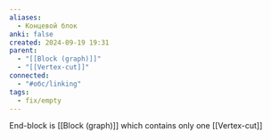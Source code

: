 ```yaml
---
aliases:
  - Концевой блок
anki: false
created: 2024-09-19 19:31
parent:
  - "[[Block (graph)]]"
  - "[[Vertex-cut]]"
connected:
  - "#обс/linking"
tags:
  - fix/empty
---
```


End-block
is [[Block (graph)]] which contains only one [[Vertex-cut]]